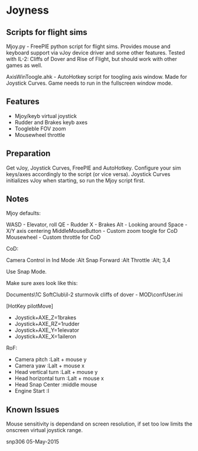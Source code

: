 # Joyness
Scripts for flight sims
-------
Mjoy.py - FreePIE python script for flight sims. Provides mouse and keyboard support via vJoy device driver and some other features.
Tested with IL-2: Cliffs of Dover and Rise of Flight, but should work with other games as well. 

AxisWinToogle.ahk - AutoHotkey script for toogling axis window. Made for Joystick Curves. 
Game needs to run in the fullscreen window mode.

Features
--------

- Mjoy/keyb virtual joystick
- Rudder and Brakes keyb axes
- Toogleble FOV zoom
- Mousewheel throttle

Preparation
-----------

Get vJoy, Joystick Curves, FreePIE and AutoHotkey. Configure your sim keys/axes accordingly to the script (or vice versa).
Joystick Curves initializes vJoy when starting, so run the Mjoy script first.

Notes
-----

Mjoy defaults:

WASD				- Elevator, roll
QE				- Rudder
X				- Brakes
Alt				- Looking around
Space				- X/Y axis centering
MiddleMouseButton		- Custom zoom toogle for CoD
Mousewheel			- Custom throttle for CoD

CoD:

Camera Control in Ind Mode	:Alt
Snap Forward			:Alt
Throttle 			:Alt; 3,4

Use Snap Mode.

Make sure axes look like this:

Documents\1C SoftClub\il-2 sturmovik cliffs of dover - MOD\confUser.ini

[HotKey pilotMove]
- Joystick+AXE_Z=1brakes
- Joystick+AXE_RZ=1rudder
- Joystick+AXE_Y=1elevator
- Joystick+AXE_X=1aileron

RoF:

- Camera pitch			:Lalt + mouse y
- Camera yaw			:Lalt + mouse x
- Head vertical turn		:Lalt + mouse y
- Head horizontal turn		:Lalt + mouse x
- Head Snap Center		:middle mouse
- Engine Start			:I

Known Issues
------------
Mouse sensitivity is dependand on screen resolution, if set too low limits the onscreen virtual joystick range.

snp306 <snappyslicer gmail com> 05-May-2015
